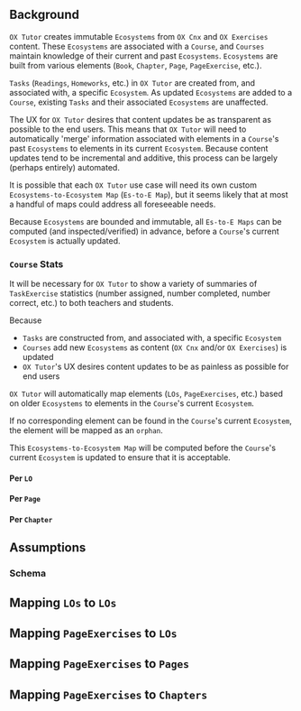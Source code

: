 
## Background

`OX Tutor` creates immutable `Ecosystems` from `OX Cnx` and `OX Exercises` content.
These `Ecosystems` are associated with a `Course`,
and `Courses` maintain knowledge of their current and past `Ecosystems`.
`Ecosystems` are built from various elements
(`Book`, `Chapter`, `Page`, `PageExercise`, etc.).

`Tasks` (`Readings`, `Homeworks`, etc.) in `OX Tutor`
are created from, and associated with,
a specific `Ecosystem`.
As updated `Ecosystems` are added to a `Course`,
existing `Tasks` and their associated `Ecosystems` are unaffected.

The UX for `OX Tutor` desires that
content updates be as transparent as possible
to the end users.
This means that `OX Tutor` will need to
automatically 'merge' information 
associated with elements in a `Course`'s past `Ecosystems`
to elements in its current `Ecosystem`.
Because content updates tend to be incremental and additive,
this process can be largely (perhaps entirely) automated.

It is possible that each `OX Tutor` use case
will need its own custom
`Ecosystems-to-Ecosystem Map` (`Es-to-E Map`),
but it seems likely that at most a handful of maps
could address all foreseeable needs.

Because `Ecosystems` are bounded and immutable,
all `Es-to-E Maps` can be computed
(and inspected/verified) in advance, 
before a `Course`'s current `Ecosystem` is actually updated.

### `Course` Stats

It will be necessary for `OX Tutor` to show a variety of summaries
of `TaskExercise` statistics
(number assigned, number completed, number correct, etc.)
to both teachers and students.

Because

* `Tasks` are constructed from, and associated with, a specific `Ecosystem`
* `Courses` add new `Ecosystems` as content (`OX Cnx` and/or `OX Exercises`) is updated
* `OX Tutor`'s UX desires content updates to be as painless as possible for end users

`OX Tutor` will automatically map 
elements (`LOs`, `PageExercises`, etc.) based on older `Ecosystems` 
to elements in the `Course`'s current `Ecosystem`.

If no corresponding element can be found
in the `Course`'s current `Ecosystem`,
the element will be mapped as an `orphan`.

This `Ecosystems-to-Ecosystem Map` will be computed
before the `Course`'s current `Ecosystem` is updated
to ensure that it is acceptable.

#### Per `LO`

#### Per `Page`

#### Per `Chapter`

## Assumptions

### Schema

## Mapping `LOs` to `LOs`

## Mapping `PageExercises` to `LOs`

## Mapping `PageExercises` to `Pages`

## Mapping `PageExercises` to `Chapters`



